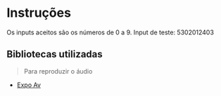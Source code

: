 # Instruções

Os inputs aceitos são os números de 0 a 9.
Input de teste: 5302012403

## Bibliotecas utilizadas

> Para reproduzir o áudio

- [Expo Av](https://docs.expo.dev/versions/latest/sdk/av/)
